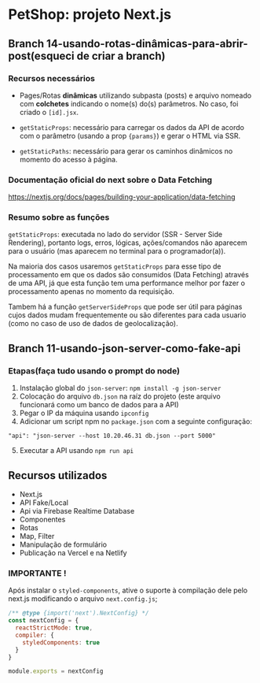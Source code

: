 # PetShop: projeto Next.js

## Branch 14-usando-rotas-dinâmicas-para-abrir-post(esqueci de criar a branch)

### Recursos necessários

- Pages/Rotas **dinâmicas** utilizando subpasta (posts) e arquivo
nomeado com **colchetes** indicando o nome(s) do(s) parâmetros. No
caso, foi criado o `[id].jsx`.

- `getStaticProps`: necessário para carregar os dados da API de
acordo com o parâmetro (usando a prop `{params}`) e gerar o HTML
via SSR.

- `getStaticPaths`: necessário para gerar os caminhos dinâmicos 
no momento do acesso à página.

### Documentação oficial do next sobre o Data Fetching

https://nextjs.org/docs/pages/building-your-application/data-fetching

### Resumo sobre as funções

`getStaticProps`: executada no lado do servidor (SSR - Server Side Rendering),
portanto logs, erros, lógicas, ações/comandos não aparecem para o usuário (mas aparecem no terminal para o programador(a)).

Na maioria dos casos usaremos `getStaticProps` para esse tipo de processamento em que os dados são consumidos (Data Fetching) através de uma API, já que esta função tem uma performance melhor por fazer o processamento apenas no momento da requisição.

Tambem há a função `getServerSideProps` que pode ser útil para páginas cujos dados mudam frequentemente ou são diferentes para cada usuario (como no caso de uso de dados de geolocalização).

## Branch 11-usando-json-server-como-fake-api

### Etapas(faça tudo usando o prompt do node)

1. Instalação global do `json-server`: `npm install -g json-server`
2. Colocação do arquivo `db.json` na raíz do projeto (este arquivo funcionará como um banco de dados para a API)
3. Pegar o IP da máquina usando `ipconfig`
4. Adicionar um script npm no `package.json` com a seguinte configuração:

`"api": "json-server --host 10.20.46.31 db.json --port 5000"`

5. Executar a API usando `npm run api`

## Recursos utilizados

- Next.js
- API Fake/Local
- Api via Firebase Realtime Database
- Componentes
- Rotas
- Map, Filter
- Manipulação de formulário
- Publicação na Vercel e na Netlify

### IMPORTANTE !

Após instalar o `styled-components`, ative o suporte à compilação dele pelo next.js modificando o arquivo `next.config.js`;

```javascript
/** @type {import('next').NextConfig} */
const nextConfig = {
  reactStrictMode: true,
  compiler: {
    styledComponents: true
  }
}

module.exports = nextConfig
```